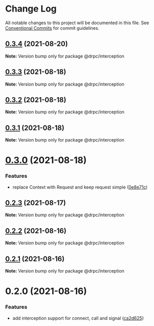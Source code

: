 # Change Log

All notable changes to this project will be documented in this file.
See [Conventional Commits](https://conventionalcommits.org) for commit guidelines.

## [0.3.4](https://gitr.net/mindary/drpc/compare/@drpc/interception@0.3.3...@drpc/interception@0.3.4) (2021-08-20)

**Note:** Version bump only for package @drpc/interception





## [0.3.3](https://gitr.net/mindary/drpc/compare/@drpc/interception@0.3.2...@drpc/interception@0.3.3) (2021-08-18)

**Note:** Version bump only for package @drpc/interception





## [0.3.2](https://gitr.net/mindary/drpc/compare/@drpc/interception@0.3.1...@drpc/interception@0.3.2) (2021-08-18)

**Note:** Version bump only for package @drpc/interception





## [0.3.1](https://gitr.net/mindary/drpc/compare/@drpc/interception@0.3.0...@drpc/interception@0.3.1) (2021-08-18)

**Note:** Version bump only for package @drpc/interception





# [0.3.0](https://gitr.net/mindary/drpc/compare/@drpc/interception@0.2.3...@drpc/interception@0.3.0) (2021-08-18)


### Features

* replace Context with Request and keep request simple ([0e8e71c](https://gitr.net/mindary/drpc/commits/0e8e71c0d086d46c1b70a5a951224970bc4d2105))





## [0.2.3](https://gitr.net/mindary/drpc/compare/@drpc/interception@0.2.2...@drpc/interception@0.2.3) (2021-08-17)

**Note:** Version bump only for package @drpc/interception





## [0.2.2](https://gitr.net/mindary/drpc/compare/@drpc/interception@0.2.1...@drpc/interception@0.2.2) (2021-08-16)

**Note:** Version bump only for package @drpc/interception





## [0.2.1](https://gitr.net/mindary/drpc/compare/@drpc/interception@0.2.0...@drpc/interception@0.2.1) (2021-08-16)

**Note:** Version bump only for package @drpc/interception





# 0.2.0 (2021-08-16)


### Features

* add interception support for connect, call and signal ([ca2d625](https://gitr.net/mindary/drpc/commits/ca2d625c216f18420c7d5c73ed26296ca9297974))
